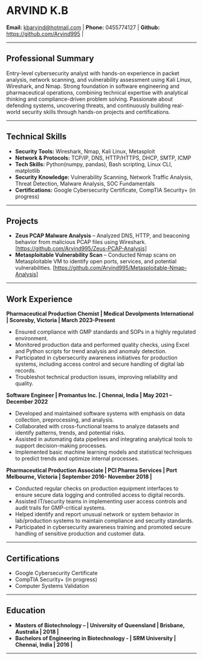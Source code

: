 # ARVIND K.B
**Email:** kbarvind@hotmail.com | **Phone:** 0455774127 | **Github:** https://github.com/Arvind995 |

---

## Professional Summary
Entry-level cybersecurity analyst with hands-on experience in packet analysis, network scanning, and vulnerability assessment using Kali Linux, Wireshark, and Nmap. Strong foundation in software engineering and pharmaceutical operations, combining technical expertise with analytical thinking and compliance-driven problem solving. Passionate about defending systems, uncovering threats, and continuously building real-world security skills through hands-on projects and certifications.

---

## Technical Skills
- **Security Tools:** Wireshark, Nmap, Kali Linux, Metasploit
- **Network & Protocols:** TCP/IP, DNS, HTTP/HTTPS, DHCP, SMTP, ICMP 
- **Tech Skills:** Python(numpy, pandas), Bash scripting, Linux CLI, matplotlib
- **Security Knowledge:** Vulnerability Scanning, Network Traffic Analysis, Threat Detection, Malware Analysis, SOC Fundamentals
- **Certifications:** Google Cybersecurity Certificate, CompTIA Security+ (in progress)

---

## Projects
- **Zeus PCAP Malware Analysis** – Analyzed DNS, HTTP, and beaconing behavior from malicious PCAP files using Wireshark. [https://github.com/Arvind995/Zeus-PCAP-Analysis]  
- **Metasploitable Vulnerability Scan** – Conducted Nmap scans on Metasploitable VM to identify open ports, services, and potential vulnerabilities. [https://github.com/Arvind995/Metasploitable-Nmap-Analysis]

---

## Work Experience

**Pharmaceutical Production Chemist | Medical Devolpments International | Scoresby, Victoria | March 2023-Present**
- Ensured compliance with GMP standards and SOPs in a highly regulated environment.  
- Monitored production data and performed quality checks, using Excel and Python scripts for trend analysis and anomaly detection.   
- Participated in cybersecurity awareness initiatives for production systems, including access control and secure handling of digital lab records.
-  Troubleshot technical production issues, improving reliability and quality.

**Software Engineer | Promantus Inc. | Chennai, India |  May 2021 – December 2022**  
- Developed and maintained software systems with emphasis on data collection, preprocessing, and analysis.  
- Collaborated with cross-functional teams to analyze datasets and identify patterns, trends, and potential risks.
- Assisted in automating data pipelines and integrating analytical tools to support decision-making processes.
- Implemented basic machine learning models and statistical techniques to predict trends and optimize internal processes.

**Pharmaceutical Production Associate | PCI Pharma Services | Port Melbourne, Victoria | September 2016- November 2018 |**  
- Conducted regular checks on production equipment interfaces to ensure secure data logging and controlled access to digital records.  
- Assisted IT/security teams in implementing user access controls and audit trails for GMP-critical systems.  
- Helped identify and report unusual network or system behavior in lab/production systems to maintain compliance and security standards.  
- Participated in cybersecurity awareness training and promoted secure handling of sensitive production and customer data.

---

## Certifications
- Google Cybersecurity Certificate   
- CompTIA Security+ (in progress)
- Computer Systems Validation

---

## Education
- **Masters of Biotechnology  – | University of Queensland | Brisbane, Australia | 2018 |**
- **Bachelors of Engineering in Biotechnology - | SRM University | Chennai, India | 2016 |**

---


